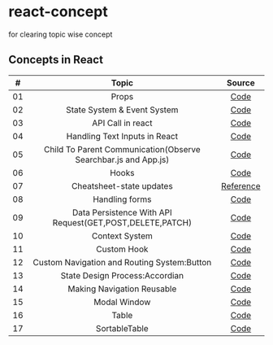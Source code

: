 # react-concept



for clearing topic wise concept

## Concepts in React

|  #  |            Topic             | Source |
| :-: | :----------------------------: | :-------: |
| 01  |     Props      | [Code](./props/src/App.js) |  
| 02  |     State System & Event System      | [Code](./animals/src/) |
| 03  |     API Call in react      | [Code](./pics_api/src/api.js) |
| 04  |     Handling Text Inputs in React     | [Code](./animals/src/) |
| 05  |     Child To Parent Communication(Observe  Searchbar.js and App.js)      | [Code](./pics_api/src/) |
| 06  |     Hooks      | [Code](./hooks/src/components/) |
| 07  |     Cheatsheet-state updates |[Reference](https://state-updates.vercel.app/) |
| 08  |     Handling forms |[Code](./books/src/) |
| 09  |     Data Persistence With API Request(GET,POST,DELETE,PATCH)|[Code](./books_api/src/) |
| 10  |     Context System|[Code](./context/src/) |
| 11  |     Custom Hook |[Code](./context/src/hooks/use-books-context.js) |
| 12  |     Custom Navigation and Routing System:Button |[Code](./comps/src/components/Button.js)|
| 13  |     State Design Process:Accordian|[Code](./comps/src/components/Accordion.js)|
| 14  |     Making Navigation Reusable|[Code](./comps/src/App.js)|
| 15  |     Modal Window |[Code](./comps/src/pages/ModalPage.js)|
| 16  |     Table|[Code](./comps/src/components/Table.js)|
| 17  |     SortableTable|[Code](./comps/src/components/SortableTable.js)|